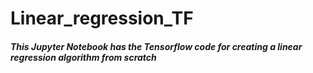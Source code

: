 # Linear_regression_TF

##### This Jupyter Notebook has the Tensorflow code for creating a linear regression algorithm from scratch
